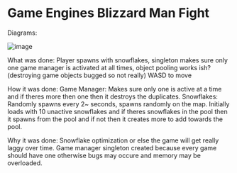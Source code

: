 # Game Engines Blizzard Man Fight
 
Diagrams:

![image](https://github.com/user-attachments/assets/bed9c9cd-50e9-41c2-bea3-421c51fdd122)


What was done:
Player spawns with snowflakes, singleton makes sure only one game manager is activated at all times, object pooling works ish? (destroying game objects bugged so not really) WASD to move

How it was done:
Game Manager: Makes sure only one is active at a time and if theres more then one then it destroys the duplicates.
Snowflakes: Randomly spawns every 2~ seconds, spawns randomly on the map. Initially loads with 10 unactive snowflakes and if theres snowflakes in the pool then it spawns from the pool and if not then it creates more to add towards the pool.

Why it was done:
Snowflake optimization or else the game will get really laggy over time.
Game manager singleton created because every game should have one otherwise bugs may occure and memory may be overloaded.
